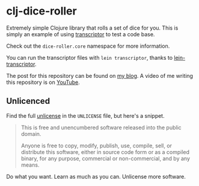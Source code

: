 # clj-dice-roller

Extremely simple Clojure library that rolls a set of dice for you. This is simply an example of using [transcriptor][] to test a code base.

Check out the `dice-roller.core` namespace for more information.

You can run the transcriptor files with `lein transcriptor`, thanks to [lein-transcriptor][].

The post for this repository can be found on [my blog][]. A video of me writing this repository is on [YouTube][].

## Unlicenced

Find the full [unlicense][] in the `UNLICENSE` file, but here's a snippet.

>This is free and unencumbered software released into the public domain.
>
>Anyone is free to copy, modify, publish, use, compile, sell, or distribute this software, either in source code form or as a compiled binary, for any purpose, commercial or non-commercial, and by any means.

Do what you want. Learn as much as you can. Unlicense more software.

[unlicense]: http://unlicense.org/
[transcriptor]: https://github.com/cognitect-labs/transcriptor
[my blog]: https://oli.me.uk/2017/10/06/an-introduction-to-transcriptor/
[youtube]: https://www.youtube.com/watch?v=w8RdTodkxDo
[lein-transcriptor]: https://github.com/Olical/lein-transcriptor

